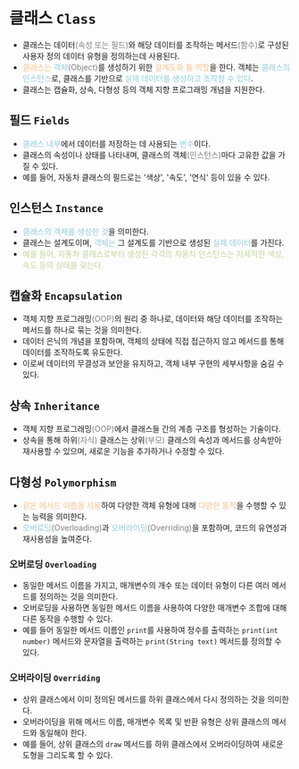 # 클래스 `Class`
- 클래스는 데이터<font color="#7f7f7f">(속성 또는 필드)</font>와 해당 데이터를 조작하는 메서드<font color="#7f7f7f">(함수)</font>로 구성된 사용자 정의 데이터 유형을 정의하는데 사용된다.
- <font color="#fac08f">클래스는</font> <font color="#92cddc">객체</font><font color="#7f7f7f">(Object)</font>를 생성하기 위한 <font color="#fac08f">설계도와 틀 역할</font>을 한다. 객체는 <font color="#92cddc">클래스의 인스턴스</font>로, 클래스를 기반으로 <font color="#92cddc">실제 데이터를 생성하고 조작할 수 있다</font>.
- 클래스는 캡슐화, 상속, 다형성 등의 객체 지향 프로그래밍 개념을 지원한다.
## 필드 `Fields`
- <font color="#92cddc">클래스 내부</font>에서 데이터를 저장하는 데 사용되는 <font color="#92cddc">변수</font>이다.
- 클래스의 속성이나 상태를 나타내며, 클래스의 객체<font color="#7f7f7f">(인스턴스)</font>마다 고유한 값을 가질 수 있다.
- 예를 들어, 자동차 클래스의 필드로는 '색상', '속도', '연식' 등이 있을 수 있다.
## 인스턴스 `Instance`
- <font color="#92cddc">클래스의 객체를 생성한 것</font>을 의미한다.
- 클래스는 설계도이며, <font color="#92cddc">객체는</font> 그 설계도를 기반으로 생성된 <font color="#92cddc">실제 데이터</font>를 가진다.
- <font color="#c3d69b">예를 들어, 자동차 클래스로부터 생성된 각각의 자동차 인스턴스는 자체적인 색상, 속도 등의 상태를 갖는다.</font>
## 캡슐화 `Encapsulation`
- 객체 지향 프로그래밍<font color="#7f7f7f">(OOP)</font>의 원리 중 하나로, 데이터와 해당 데이터를 조작하는 메서드를 하나로 묶는 것을 의미한다.
- 데이터 은닉의 개념을 포함하며, 객체의 상태에 직접 접근하지 않고 메서드를 통해 데이터를 조작하도록 유도한다.
- 이로써 데이터의 무결성과 보안을 유지하고, 객체 내부 구현의 세부사항을 숨길 수 있다.
## 상속 `Inheritance`
- 객체 지향 프로그래밍<font color="#7f7f7f">(OOP)</font>에서 클래스들 간의 계층 구조를 형성하는 기술이다.
- 상속을 통해 하위<font color="#7f7f7f">(자식)</font> 클래스는 상위<font color="#7f7f7f">(부모)</font> 클래스의 속성과 메서드를 상속받아 재사용할 수 있으며, 새로운 기능을 추가하거나 수정할 수 있다.
## 다형성 `Polymorphism`
- <font color="#fac08f">같은 메서드 이름을 사용</font>하여 다양한 객체 유형에 대해 <font color="#fac08f">다양한 동작</font>을 수행할 수 있는 능력을 의미한다.
- <font color="#92cddc">오버로딩</font><font color="#7f7f7f">(Overloading)</font>과 <font color="#92cddc">오버라이딩</font><font color="#7f7f7f">(Overriding)</font>을 포함하며, 코드의 유연성과 재사용성을 높여준다.
### 오버로딩 `Overloading`
- 동일한 메서드 이름을 가지고, 매개변수의 개수 또는 데이터 유형이 다른 여러 메서드를 정의하는 것을 의미한다.
- 오버로딩을 사용하면 동일한 메서드 이름을 사용하여 다양한 매개변수 조합에 대해 다른 동작을 수행할 수 있다.
- 예를 들어 동일한 메서드 이름인 `print`를 사용하여 정수를 출력하는 `print(int number)` 메서드와 문자열을 출력하는 `print(String text)` 메서드를 정의할 수 있다.
### 오버라이딩 `Overriding`
- 상위 클래스에서 이미 정의된 메서드를 하위 클래스에서 다시 정의하는 것을 의미한다.
- 오버라이딩을 위해 메서드 이름, 매개변수 목록 및 반환 유형은 상위 클래스의 메서드와 동일해야 한다.
- 예를 들어, 상위 클래스의 `draw` 메서드를 하위 클래스에서 오버라이딩하여 새로운 도형을 그리도록 할 수 있다.
